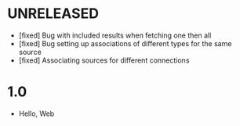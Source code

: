 # UNRELEASED

  * [fixed] Bug with included results when fetching one then all
  * [fixed] Bug setting up associations of different types for the same source
  * [fixed] Associating sources for different connections

# 1.0

  * Hello, Web
